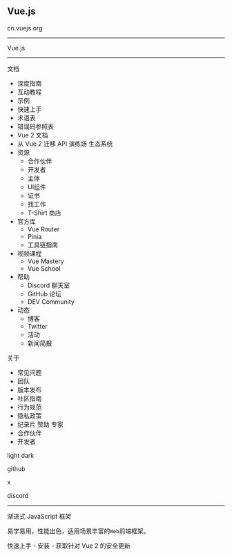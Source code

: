 ## Vue.js

cn.vuejs.org

---

Vue.js

---

文档
  - 深度指南
  - 互动教程
  - 示例
  - 快速上手
  - 术语表
  - 错误码参照表
  - Vue 2 文档
  - 从 Vue 2 迁移
API
演练场
生态系统
  - 资源
    - 合作伙伴
    - 开发者
    - 主体
    - UI组件
    - 证书
    - 找工作
    - T-Shirt 商店
  - 官方库
    - Vue Router
    - Pinia
    - 工具链指南
  - 视频课程
    - Vue Mastery
    - Vue School
  - 帮助
    - Discord 聊天室
    - GitHub 论坛
    - DEV Community
  - 动态
    - 博客
    - Twitter
    - 活动
    - 新闻简报

关于
 - 常见问题
 - 团队
 - 版本发布
 - 社区指南
 - 行为规范
 - 隐私政策
 - 纪录片
赞助
专家
  - 合作伙伴
  - 开发者

light
dark

github

x

discord

---

渐进式
JavaScript 框架

易学易用，性能出色，适用场景丰富的`Web`前端框架。

快速上手 - 安装 - 获取针对 Vue 2 的安全更新


